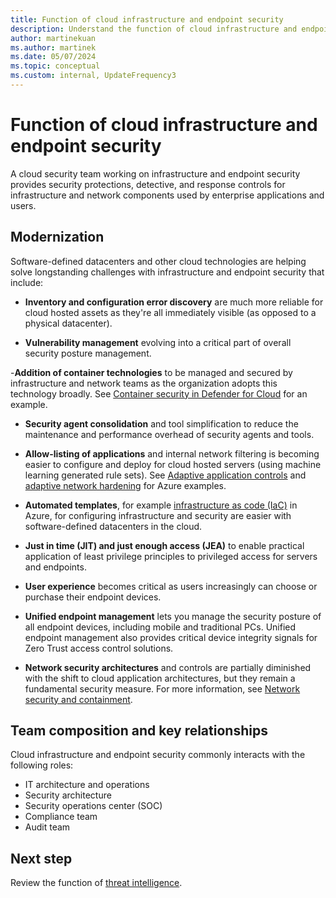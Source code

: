 ```yaml
---
title: Function of cloud infrastructure and endpoint security
description: Understand the function of cloud infrastructure and endpoint security.
author: martinekuan
ms.author: martinek
ms.date: 05/07/2024
ms.topic: conceptual
ms.custom: internal, UpdateFrequency3
---
```


# Function of cloud infrastructure and endpoint security

A cloud security team working on infrastructure and endpoint security provides security protections, detective, and response controls for infrastructure and network components used by enterprise applications and users.

## Modernization

Software-defined datacenters and other cloud technologies are helping solve longstanding challenges with infrastructure and endpoint security that include:

- **Inventory and configuration error discovery** are much more reliable for cloud hosted assets as they're all immediately visible (as opposed to a physical datacenter).

- **Vulnerability management** evolving into a critical part of overall security posture management.

-**Addition of container technologies** to be managed and secured by infrastructure and network teams as the organization adopts this technology broadly. See [Container security in Defender for Cloud](/azure/security-center/container-security) for an example.

- **Security agent consolidation** and tool simplification to reduce the maintenance and performance overhead of security agents and tools.

- **Allow-listing of applications** and internal network filtering is becoming easier to configure and deploy for cloud hosted servers (using machine learning generated rule sets). See [Adaptive application controls](/azure/security-center/security-center-adaptive-application) and [adaptive network hardening](/azure/security-center/security-center-adaptive-network-hardening) for Azure examples.

- **Automated templates**, for example [infrastructure as code (IaC)](/azure/cloud-adoption-framework/ready/considerations/infrastructure-as-code) in Azure, for configuring infrastructure and security are easier with software-defined datacenters in the cloud.

- **Just in time (JIT) and just enough access (JEA)** to enable practical application of least privilege principles to privileged access for servers and endpoints.

- **User experience** becomes critical as users increasingly can choose or purchase their endpoint devices.

- **Unified endpoint management** lets you manage the security posture of all endpoint devices, including mobile and traditional PCs. Unified endpoint management also provides critical device integrity signals for Zero Trust access control solutions.

- **Network security architectures** and controls are partially diminished with the shift to cloud application architectures, but they remain a fundamental security measure. For more information, see [Network security and containment](/azure/architecture/framework/security/design-network-segmentation).

## Team composition and key relationships

Cloud infrastructure and endpoint security commonly interacts with the following roles:

- IT architecture and operations
- Security architecture
- Security operations center (SOC)
- Compliance team
- Audit team

## Next step

Review the function of [threat intelligence](./cloud-security-threat-intelligence.md).
